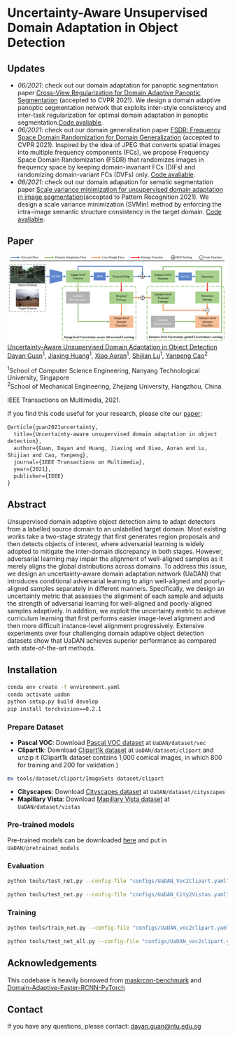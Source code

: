 # Uncertainty-Aware Unsupervised Domain Adaptation in Object Detection

## Updates

- *06/2021*: check out our domain adaptation for panoptic segmentation paper [Cross-View Regularization for Domain Adaptive Panoptic Segmentation](https://arxiv.org/abs/2103.02584) (accepted to CVPR 2021). We design a domain adaptive panoptic segmentation network that exploits inter-style consistency and inter-task regularization for optimal domain adaptation in panoptic segmentation.[Code avaliable](https://github.com/jxhuang0508/CVRN).
- *06/2021*: check out our domain generalization paper [FSDR: Frequency Space Domain Randomization for Domain Generalization](https://arxiv.org/abs/2103.02370) (accepted to CVPR 2021). Inspired by the idea of JPEG that converts spatial images into multiple frequency components (FCs), we propose Frequency Space Domain Randomization (FSDR) that randomizes images in frequency space by keeping domain-invariant FCs (DIFs) and randomizing domain-variant FCs (DVFs) only. [Code avaliable](https://github.com/jxhuang0508/FSDR).
- *06/2021*: check out our domain adapation for sematic segmentation paper [Scale variance minimization for unsupervised domain adaptation in image segmentation](https://www.researchgate.net/publication/347421562_Scale_variance_minimization_for_unsupervised_domain_adaptation_in_image_segmentation)(accepted to Pattern Recognition 2021). We design a scale variance minimization (SVMin) method by enforcing the intra-image semantic structure consistency in the target domain. [Code avaliable](https://github.com/Dayan-Guan/SVMin).


## Paper
![](./teaser.png)
[Uncertainty-Aware Unsupervised Domain Adaptation in Object Detection](https://arxiv.org/abs/2103.00236)  
 [Dayan Guan](https://scholar.google.com/citations?user=9jp9QAsAAAAJ&hl=en)<sup>1</sup>, [Jiaxing Huang](https://scholar.google.com/citations?user=czirNcwAAAAJ&hl=en&oi=ao)<sup>1</sup>, [Xiao Aoran](https://scholar.google.com/citations?user=yGKsEpAAAAAJ&hl=en)<sup>1</sup>, [Shijian Lu](https://scholar.google.com/citations?user=uYmK-A0AAAAJ&hl=en)<sup>1</sup>, [Yanpeng Cao](https://dblp.org/pid/91/7629.html)<sup>2</sup>
 
 <sup>1</sup>School of Computer Science Engineering, Nanyang Technological University, Singapore  
 <sup>2</sup>School of Mechanical Engineering, Zhejiang University, Hangzhou, China.
 
 IEEE Transactions on Multimedia, 2021.
 
If you find this code useful for your research, please cite our [paper](https://arxiv.org/abs/2103.00236):

```
@article{guan2021uncertainty,
  title={Uncertainty-aware unsupervised domain adaptation in object detection},
  author={Guan, Dayan and Huang, Jiaxing and Xiao, Aoran and Lu, Shijian and Cao, Yanpeng},
  journal={IEEE Transactions on Multimedia},
  year={2021},
  publisher={IEEE}
}
```

## Abstract

Unsupervised domain adaptive object detection aims to adapt detectors from a labelled source domain to an unlabelled target domain. Most existing works take a two-stage strategy that first generates region proposals and then detects objects of interest, where adversarial learning is widely adopted to mitigate the inter-domain discrepancy in both stages. However, adversarial learning may impair the alignment of well-aligned samples as it merely aligns the global distributions across domains. To address this issue, we design an uncertainty-aware domain adaptation network (UaDAN) that introduces conditional adversarial learning to align well-aligned and poorly-aligned samples separately in different manners. Specifically, we design an uncertainty metric that assesses the alignment of each sample and adjusts the strength of adversarial learning for well-aligned and poorly-aligned samples adaptively. In addition, we exploit the uncertainty metric to achieve curriculum learning that first performs easier image-level alignment and then more difficult instance-level alignment progressively. Extensive experiments over four challenging domain adaptive object detection datasets show that UaDAN achieves superior performance as compared with state-of-the-art methods. 

## Installation
```bash
conda env create -f environment.yaml
conda activate uadan
python setup.py build develop
pip install torchvision==0.2.1
```

### Prepare Dataset
* **Pascal VOC**: Download [Pascal VOC dataset](https://pjreddie.com/projects/pascal-voc-dataset-mirror) at ```UaDAN/dataset/voc```
* **Clipart1k**: Download [Clipart1k dataset](http://www.hal.t.u-tokyo.ac.jp/~inoue/projects/cross_domain_detection/datasets/clipart.zip) at ```UaDAN/dataset/clipart``` and unzip it
(Clipart1k dataset contains 1,000 comical images, in which 800 for training and 200 for validation.)
```bash
mv tools/dataset/clipart/ImageSets dataset/clipart
```
* **Cityscapes**: Download [Cityscapes dataset](https://www.cityscapes-dataset.com) at ```UaDAN/dataset/cityscapes```
* **Mapillary Vista**: Download [Mapillary Vista dataset](https://www.mapillary.com/dataset/vistas) at ```UaDAN/dataset/vistas```

### Pre-trained models
Pre-trained models can be downloaded [here](https://github.com/Dayan-Guan/UaDAN/releases/tag/Latest) and put in ```UaDAN/pretrained_models```

### Evaluation
```bash
python tools/test_net.py --config-file "configs/UaDAN_Voc2Clipart.yaml" MODEL.WEIGHT "pretrained_models/UaDAN_Voc2Clipart.pth"
```

```bash
python tools/test_net.py --config-file "configs/UaDAN_City2Vistas.yaml" MODEL.WEIGHT "pretrained_models/UaDAN_City2Vistas.pth"
```

### Training
```bash
python tools/train_net.py --config-file "configs/UaDAN_voc2clipart.yaml"
```

```bash
python tools/test_net_all.py --config-file "configs/UaDAN_voc2clipart.yaml"
```

## Acknowledgements
This codebase is heavily borrowed from [maskrcnn-benchmark](https://github.com/facebookresearch/maskrcnn-benchmark) and [Domain-Adaptive-Faster-RCNN-PyTorch](https://github.com/krumo/Domain-Adaptive-Faster-RCNN-PyTorch)

## Contact
If you have any questions, please contact: dayan.guan@ntu.edu.sg
